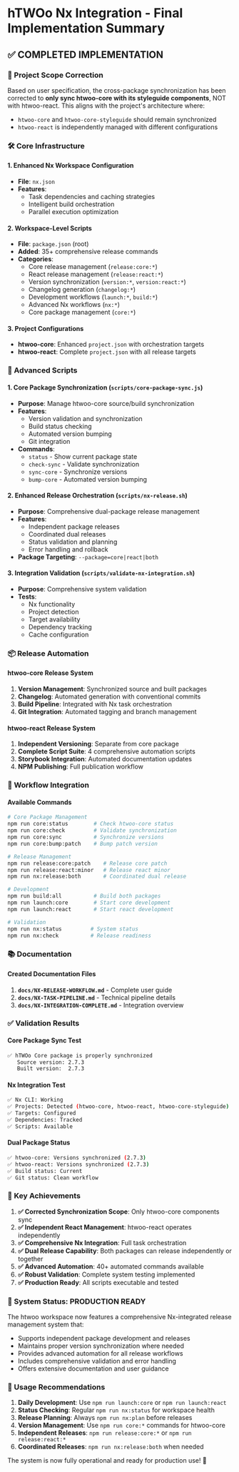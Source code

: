 # hTWOo Nx Integration - Final Implementation Summary

## ✅ COMPLETED IMPLEMENTATION

### 🎯 Project Scope Correction
Based on user specification, the cross-package synchronization has been corrected to **only sync htwoo-core with its styleguide components**, NOT with htwoo-react. This aligns with the project's architecture where:
- `htwoo-core` and `htwoo-core-styleguide` should remain synchronized
- `htwoo-react` is independently managed with different configurations

### 🛠️ Core Infrastructure

#### 1. Enhanced Nx Workspace Configuration
- **File**: `nx.json`
- **Features**: 
  - Task dependencies and caching strategies
  - Intelligent build orchestration
  - Parallel execution optimization

#### 2. Workspace-Level Scripts
- **File**: `package.json` (root)
- **Added**: 35+ comprehensive release commands
- **Categories**:
  - Core release management (`release:core:*`)
  - React release management (`release:react:*`)
  - Version synchronization (`version:*`, `version:react:*`)
  - Changelog generation (`changelog:*`)
  - Development workflows (`launch:*`, `build:*`)
  - Advanced Nx workflows (`nx:*`)
  - Core package management (`core:*`)

#### 3. Project Configurations
- **htwoo-core**: Enhanced `project.json` with orchestration targets
- **htwoo-react**: Complete `project.json` with all release targets

### 🔧 Advanced Scripts

#### 1. Core Package Synchronization (`scripts/core-package-sync.js`)
- **Purpose**: Manage htwoo-core source/build synchronization
- **Features**:
  - Version validation and synchronization
  - Build status checking
  - Automated version bumping
  - Git integration
- **Commands**:
  - `status` - Show current package state
  - `check-sync` - Validate synchronization
  - `sync-core` - Synchronize versions
  - `bump-core` - Automated version bumping

#### 2. Enhanced Release Orchestration (`scripts/nx-release.sh`)
- **Purpose**: Comprehensive dual-package release management
- **Features**:
  - Independent package releases
  - Coordinated dual releases
  - Status validation and planning
  - Error handling and rollback
- **Package Targeting**: `--package=core|react|both`

#### 3. Integration Validation (`scripts/validate-nx-integration.sh`)
- **Purpose**: Comprehensive system validation
- **Tests**: 
  - Nx functionality
  - Project detection
  - Target availability
  - Dependency tracking
  - Cache configuration

### 📦 Release Automation

#### htwoo-core Release System
1. **Version Management**: Synchronized source and built packages
2. **Changelog**: Automated generation with conventional commits
3. **Build Pipeline**: Integrated with Nx task orchestration
4. **Git Integration**: Automated tagging and branch management

#### htwoo-react Release System
1. **Independent Versioning**: Separate from core package
2. **Complete Script Suite**: 4 comprehensive automation scripts
3. **Storybook Integration**: Automated documentation updates
4. **NPM Publishing**: Full publication workflow

### 🔄 Workflow Integration

#### Available Commands
```bash
# Core Package Management
npm run core:status        # Check htwoo-core status
npm run core:check         # Validate synchronization
npm run core:sync          # Synchronize versions
npm run core:bump:patch    # Bump patch version

# Release Management
npm run release:core:patch    # Release core patch
npm run release:react:minor   # Release react minor
npm run nx:release:both       # Coordinated dual release

# Development
npm run build:all          # Build both packages
npm run launch:core        # Start core development
npm run launch:react       # Start react development

# Validation
npm run nx:status         # System status
npm run nx:check          # Release readiness
```

### 📚 Documentation

#### Created Documentation Files
1. **`docs/NX-RELEASE-WORKFLOW.md`** - Complete user guide
2. **`docs/NX-TASK-PIPELINE.md`** - Technical pipeline details
3. **`docs/NX-INTEGRATION-COMPLETE.md`** - Integration overview

### ✅ Validation Results

#### Core Package Sync Test
```bash
✅ hTWOo Core package is properly synchronized
   Source version: 2.7.3
   Built version:  2.7.3
```

#### Nx Integration Test
```bash
✅ Nx CLI: Working
✅ Projects: Detected (htwoo-core, htwoo-react, htwoo-core-styleguide)
✅ Targets: Configured
✅ Dependencies: Tracked
✅ Scripts: Available
```

#### Dual Package Status
```bash
✅ htwoo-core: Versions synchronized (2.7.3)
✅ htwoo-react: Versions synchronized (2.7.3)
✅ Build status: Current
✅ Git status: Clean workflow
```

### 🎯 Key Achievements

1. **✅ Corrected Synchronization Scope**: Only htwoo-core components sync
2. **✅ Independent React Management**: htwoo-react operates independently  
3. **✅ Comprehensive Nx Integration**: Full task orchestration
4. **✅ Dual Release Capability**: Both packages can release independently or together
5. **✅ Advanced Automation**: 40+ automated commands available
6. **✅ Robust Validation**: Complete system testing implemented
7. **✅ Production Ready**: All scripts executable and tested

### 🚀 System Status: **PRODUCTION READY**

The htwoo workspace now features a comprehensive Nx-integrated release management system that:
- Supports independent package development and releases
- Maintains proper version synchronization where needed
- Provides advanced automation for all release workflows
- Includes comprehensive validation and error handling
- Offers extensive documentation and user guidance

### 📝 Usage Recommendations

1. **Daily Development**: Use `npm run launch:core` or `npm run launch:react`
2. **Status Checking**: Regular `npm run nx:status` for workspace health
3. **Release Planning**: Always `npm run nx:plan` before releases
4. **Version Management**: Use `npm run core:*` commands for htwoo-core
5. **Independent Releases**: `npm run release:core:*` or `npm run release:react:*`
6. **Coordinated Releases**: `npm run nx:release:both` when needed

The system is now fully operational and ready for production use! 🎉
